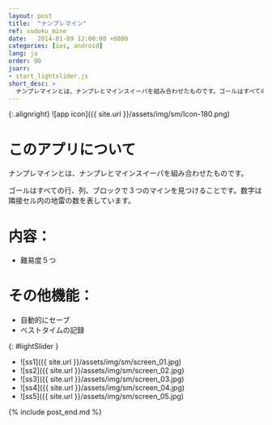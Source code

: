 ```yaml
---
layout: post
title:  "ナンプレマイン"
ref: sudoku_mine
date:   2014-01-09 12:00:00 +0800
categories: [ios, android]
lang: ja
order: 90
jsarr:
- start_lightslider.js
short_desc: >
  ナンプレマインとは、ナンプレとマインスイーパを組み合わせたものです。ゴールはすべての行、列、ブロックで３つのマインを見つけることです。数字は隣接セル内の地雷の数を表しています。
---
```


{:.alignright}
![app icon]({{ site.url }}/assets/img/sm/Icon-180.png)

# このアプリについて

ナンプレマインとは、ナンプレとマインスイーパを組み合わせたものです。

ゴールはすべての行、列、ブロックで３つのマインを見つけることです。数字は隣接セル内の地雷の数を表しています。

# 内容：
- 難易度５つ

# その他機能：
- 自動的にセーブ
- ベストタイムの記録

{: #lightSlider }
*   ![ss1]({{ site.url }}/assets/img/sm/screen_01.jpg)
*   ![ss2]({{ site.url }}/assets/img/sm/screen_02.jpg)
*   ![ss3]({{ site.url }}/assets/img/sm/screen_03.jpg)
*   ![ss4]({{ site.url }}/assets/img/sm/screen_04.jpg)
*   ![ss5]({{ site.url }}/assets/img/sm/screen_05.jpg)

{% include post_end.md %}
